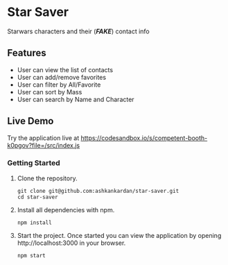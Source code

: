 # Star Saver

Starwars characters and their (***FAKE***) contact info

## Features

- User can view the list of contacts
- User can add/remove favorites
- User can filter by All/Favorite
- User can sort by Mass
- User can search by Name and Character

## Live Demo

Try the application live at https://codesandbox.io/s/competent-booth-k0pgov?file=/src/index.js

### Getting Started

1. Clone the repository.

    ```shell
    git clone git@github.com:ashkankardan/star-saver.git
    cd star-saver
    ```
2. Install all dependencies with npm.

    ```shell
    npm install
    ```

3. Start the project. Once started you can view the application by opening http://localhost:3000 in your browser.

    ```shell
    npm start
    ```
